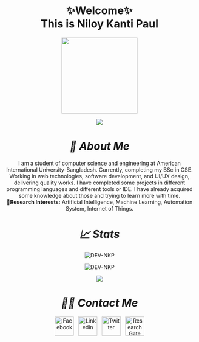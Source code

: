 <h1 align="center">✨Welcome✨<br>
This is Niloy Kanti Paul </h1>
<p align="center">
  <kbd>
  <img src="https://media.giphy.com/media/v1.Y2lkPTc5MGI3NjExNzVjZmVkMzMwYTdhY2QyOWJjZDcxMmRkMzkzYjNkNTFkYTRmNzdmYyZjdD1n/26DoiqmYcxgFICb3G/giphy-downsized.gif" height="200" width="200"/>
</kbd>
</p>
<p align="center">
<img src="https://komarev.com/ghpvc/?username=dev-nkp" />
</p>


***<h1 align="center">🎲 About Me </h1>***
  <p align="center">
  I am a student of computer science and engineering at American International University-Bangladesh. Currently, completing my BSc in CSE. Working in web technologies,   software development, and UI/UX design, delivering quality works.
  I have completed some projects in different programming languages and different tools or IDE. I have already acquired some knowledge about those and trying to learn more with time.<br>
  <b>🔎Research Interests:</b> Artificial Intelligence, Machine Learning, Automation System, Internet of Things.
  </p>

  
  
***<h1 align="center">📈 Stats </h1>***
<p align="center"><img src="https://github-readme-streak-stats.herokuapp.com/?user=dev-nkp&theme=dark&background=282a36" alt="DEV-NKP"/></p>
  <p align="center"><img src="https://github-readme-stats.vercel.app/api?username=dev-nkp&show_icons=true&locale=en&theme=dracula" alt="DEV-NKP"/></p>

  <p align="center"><img src="https://github-readme-stats.vercel.app/api/top-langs/?username=dev-nkp&layout=compact&theme=dracula"/></p>
  
  
  ***<h1 align="center">👨‍💻 Contact Me</h1>***
  <p align="center">
  <a href="https://www.facebook.com/niloypaul.nkp" target="_blank"><img src="https://upload.wikimedia.org/wikipedia/commons/5/51/Facebook_f_logo_%282019%29.svg" alt="Facebook" width="50" height="50"/></a>
  &nbsp;
  <a href="https://www.linkedin.com/in/niloy-kanti-paul-5543181ab/" target="_blank"><img src="https://upload.wikimedia.org/wikipedia/commons/c/ce/Linkedin_circle.svg" alt="Linkedin" width="50" height="50"/></a>
  &nbsp;
  <a href="https://twitter.com/Niloy_Paul_" target="_blank"><img src="https://upload.wikimedia.org/wikipedia/commons/3/39/Logo_of_Twitter%2C_Inc..svg" alt="Twitter" width="50" height="50"/></a>
  &nbsp;
  <a href="https://www.researchgate.net/profile/Niloy-Paul-2" target="_blank"><img src="https://upload.wikimedia.org/wikipedia/commons/5/5e/ResearchGate_icon_SVG.svg" alt="ResearchGate" width="50" height="50"/></a>
  </p>
